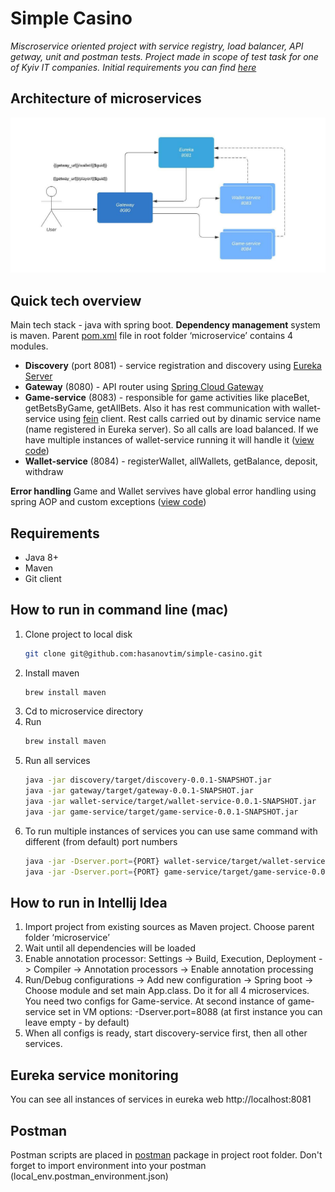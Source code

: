 # Simple Casino
*Miscroservice oriented project with service registry, load balancer, API getway, unit and postman tests. Project made in scope of test task for one of Kyiv IT companies. Initial requirements you can find [here](https://github.com/hasanovtim/simple-casino/blob/main/docs/assignment.pdf)*

## Architecture of microservices
![](https://github.com/hasanovtim/simple-casino/blob/main/docs/architecture.jpeg)

## Quick tech overview
Main tech stack - java with spring boot. **Dependency management** system is  maven. Parent [pom.xml](https://github.com/hasanovtim/simple-casino/blob/main/pom.xml) file in root folder ‘microservice’ contains 4 modules. 
- **Discovery** (port 8081) - service registration and discovery using [Eureka Server](https://spring.io/guides/gs/service-registration-and-discovery)
- **Gateway** (8080) - API router using [Spring Cloud Gateway](https://spring.io/projects/spring-cloud-gateway)
- **Game-service** (8083) - responsible for game activities like placeBet, getBetsByGame, getAllBets. Also it has rest communication with wallet-service using [fein](https://cloud.spring.io/spring-cloud-netflix/multi/multi_spring-cloud-feign.html) client. Rest calls carried out by dinamic service name (name registered in Eureka server). So all calls are load balanced. If we have multiple instances of wallet-service running it will handle it ([view code](https://github.com/hasanovtim/simple-casino/blob/main/game-service/src/main/java/com/simplecasino/gameservice/service/WalletClient.java))
- **Wallet-service** (8084) - registerWallet, allWallets, getBalance, deposit, withdraw

**Error handling**
Game and Wallet servives have global error handling using spring AOP and custom exceptions ([view code](https://github.com/hasanovtim/simple-casino/tree/main/game-service/src/main/java/com/simplecasino/gameservice/exception))

## Requirements
- Java 8+
- Maven
- Git client

## How to run in command line (mac)
1. Clone project to local disk
    ```sh
    git clone git@github.com:hasanovtim/simple-casino.git
    ```
2. Install maven 
    ```sh
    brew install maven
    ```
3. Cd to microservice directory
4. Run
    ```sh
    brew install maven
    ```
5. Run all services
    ```sh
    java -jar discovery/target/discovery-0.0.1-SNAPSHOT.jar
    java -jar gateway/target/gateway-0.0.1-SNAPSHOT.jar
    java -jar wallet-service/target/wallet-service-0.0.1-SNAPSHOT.jar
    java -jar game-service/target/game-service-0.0.1-SNAPSHOT.jar
    ```
6. To run multiple instances of services you can use same command with different (from default) port numbers
    ```sh
    java -jar -Dserver.port={PORT} wallet-service/target/wallet-service-0.0.1-SNAPSHOT.jar
    java -jar -Dserver.port={PORT} game-service/target/game-service-0.0.1-SNAPSHOT.jar
    ```
  
## How to run in Intellij Idea

1. Import project from existing sources as Maven project. Choose parent folder ‘microservice’
2. Wait until all dependencies will be loaded
3. Enable annotation processor: Settings -> Build, Execution, Deployment -> Compiler
-> Annotation processors -> Enable annotation processing
4. Run/Debug configurations -> Add new configuration -> Spring boot -> Choose
module and set main App.class. Do it for all 4 microservices.
You need two configs for Game-service. At second instance of game-service set in
VM options: -Dserver.port=8088 (at first instance you can leave empty - by default)
5. When all configs is ready, start discovery-service first, then all other services.

## Eureka service monitoring
You can see all instances of services in eureka web http://localhost:8081

## Postman
Postman scripts are placed in [postman](https://github.com/hasanovtim/simple-casino/tree/main/postman) package in project root folder. Don't forget to import environment into your postman (local_env.postman_environment.json)
